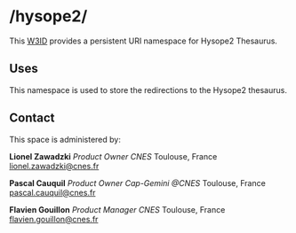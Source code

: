 # /hysope2/

This [W3ID](https://w3id.org) provides a persistent URI namespace for Hysope2 Thesaurus.

## Uses

This namespace is used to store the redirections to the Hysope2 thesaurus.

## Contact

This space is administered by:

**Lionel Zawadzki**
*Product Owner CNES*
Toulouse, France
<lionel.zawadzki@cnes.fr>

**Pascal Cauquil**
*Product Owner Cap-Gemini @CNES*
Toulouse, France
<pascal.cauquil@cnes.fr>

**Flavien Gouillon**
*Product Manager CNES*
Toulouse, France
<flavien.gouillon@cnes.fr>

